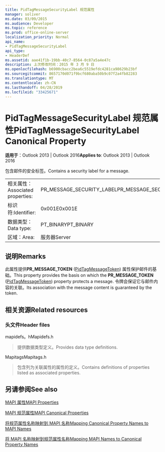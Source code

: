 ```yaml
---
title: PidTagMessageSecurityLabel 规范属性
manager: soliver
ms.date: 03/09/2015
ms.audience: Developer
ms.topic: reference
ms.prod: office-online-server
localization_priority: Normal
api_name:
- PidTagMessageSecurityLabel
api_type:
- HeaderDef
ms.assetid: aae41f1b-19bb-40c7-8564-0c87a5a4e47c
description: 上次修改时间：2015 年 3 月 9 日
ms.openlocfilehash: b6900cbacc2bea6c5519efdc4281ca98629b23bf
ms.sourcegitcommit: 8657170d071f9bcf680aba50b9c07f2a4fb82283
ms.translationtype: MT
ms.contentlocale: zh-CN
ms.lasthandoff: 04/28/2019
ms.locfileid: "33425671"
---
```

# <a name="pidtagmessagesecuritylabel-canonical-property"></a><span data-ttu-id="5f98e-103">PidTagMessageSecurityLabel 规范属性</span><span class="sxs-lookup"><span data-stu-id="5f98e-103">PidTagMessageSecurityLabel Canonical Property</span></span>

  
  
<span data-ttu-id="5f98e-104">**适用于**：Outlook 2013 | Outlook 2016</span><span class="sxs-lookup"><span data-stu-id="5f98e-104">**Applies to**: Outlook 2013 | Outlook 2016</span></span> 
  
<span data-ttu-id="5f98e-105">包含邮件的安全标签。</span><span class="sxs-lookup"><span data-stu-id="5f98e-105">Contains a security label for a message.</span></span>
  
|||
|:-----|:-----|
|<span data-ttu-id="5f98e-106">相关属性：</span><span class="sxs-lookup"><span data-stu-id="5f98e-106">Associated properties:</span></span>  <br/> |<span data-ttu-id="5f98e-107">PR_MESSAGE_SECURITY_LABEL</span><span class="sxs-lookup"><span data-stu-id="5f98e-107">PR_MESSAGE_SECURITY_LABEL</span></span>  <br/> |
|<span data-ttu-id="5f98e-108">标识符:</span><span class="sxs-lookup"><span data-stu-id="5f98e-108">Identifier:</span></span>  <br/> |<span data-ttu-id="5f98e-109">0x001E</span><span class="sxs-lookup"><span data-stu-id="5f98e-109">0x001E</span></span>  <br/> |
|<span data-ttu-id="5f98e-110">数据类型：</span><span class="sxs-lookup"><span data-stu-id="5f98e-110">Data type:</span></span>  <br/> |<span data-ttu-id="5f98e-111">PT_BINARY</span><span class="sxs-lookup"><span data-stu-id="5f98e-111">PT_BINARY</span></span>  <br/> |
|<span data-ttu-id="5f98e-112">区域：</span><span class="sxs-lookup"><span data-stu-id="5f98e-112">Area:</span></span>  <br/> |<span data-ttu-id="5f98e-113">服务器</span><span class="sxs-lookup"><span data-stu-id="5f98e-113">Server</span></span>  <br/> |
   
## <a name="remarks"></a><span data-ttu-id="5f98e-114">说明</span><span class="sxs-lookup"><span data-stu-id="5f98e-114">Remarks</span></span>

<span data-ttu-id="5f98e-115">此属性提供**PR_MESSAGE_TOKEN** ([PidTagMessageToken](pidtagmessagetoken-canonical-property.md)) 属性保护邮件的基础。</span><span class="sxs-lookup"><span data-stu-id="5f98e-115">This property provides the basis on which the **PR_MESSAGE_TOKEN** ([PidTagMessageToken](pidtagmessagetoken-canonical-property.md)) property protects a message.</span></span> <span data-ttu-id="5f98e-116">令牌会保证它与邮件内容的关联。</span><span class="sxs-lookup"><span data-stu-id="5f98e-116">Its association with the message content is guaranteed by the token.</span></span>
  
## <a name="related-resources"></a><span data-ttu-id="5f98e-117">相关资源</span><span class="sxs-lookup"><span data-stu-id="5f98e-117">Related resources</span></span>

### <a name="header-files"></a><span data-ttu-id="5f98e-118">头文件</span><span class="sxs-lookup"><span data-stu-id="5f98e-118">Header files</span></span>

<span data-ttu-id="5f98e-119">mapidefs。h</span><span class="sxs-lookup"><span data-stu-id="5f98e-119">Mapidefs.h</span></span>
  
> <span data-ttu-id="5f98e-120">提供数据类型定义。</span><span class="sxs-lookup"><span data-stu-id="5f98e-120">Provides data type definitions.</span></span>
    
<span data-ttu-id="5f98e-121">Mapitags</span><span class="sxs-lookup"><span data-stu-id="5f98e-121">Mapitags.h</span></span>
  
> <span data-ttu-id="5f98e-122">包含列为关联属性的属性的定义。</span><span class="sxs-lookup"><span data-stu-id="5f98e-122">Contains definitions of properties listed as associated properties.</span></span>
    
## <a name="see-also"></a><span data-ttu-id="5f98e-123">另请参阅</span><span class="sxs-lookup"><span data-stu-id="5f98e-123">See also</span></span>



[<span data-ttu-id="5f98e-124">MAPI 属性</span><span class="sxs-lookup"><span data-stu-id="5f98e-124">MAPI Properties</span></span>](mapi-properties.md)
  
[<span data-ttu-id="5f98e-125">MAPI 规范属性</span><span class="sxs-lookup"><span data-stu-id="5f98e-125">MAPI Canonical Properties</span></span>](mapi-canonical-properties.md)
  
[<span data-ttu-id="5f98e-126">将规范属性名称映射到 MAPI 名称</span><span class="sxs-lookup"><span data-stu-id="5f98e-126">Mapping Canonical Property Names to MAPI Names</span></span>](mapping-canonical-property-names-to-mapi-names.md)
  
[<span data-ttu-id="5f98e-127">将 MAPI 名称映射到规范属性名称</span><span class="sxs-lookup"><span data-stu-id="5f98e-127">Mapping MAPI Names to Canonical Property Names</span></span>](mapping-mapi-names-to-canonical-property-names.md)

